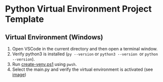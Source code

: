 # Python Virtual Environment Project Template

## Virtual Environment (Windows)

1. Open VSCode in the current directory and then open a terminal window.
2. Verify python3 is installed (`py --version` or  `python3 --version `or `python --version`).
3. Run [create-venv.ps1](./create-venv.ps1) using `pwsh`.
4. Select the main.py and verify the virtual environment is activated (see [image](./docs/1.png))
